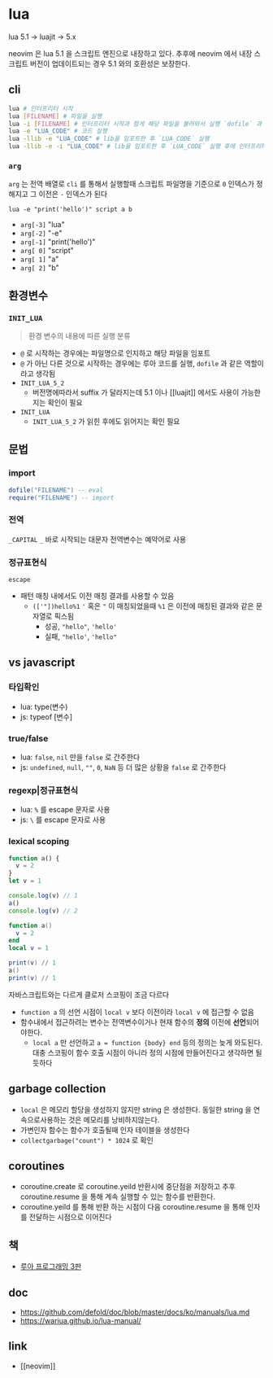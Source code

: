 # lua

lua 5.1 -> luajit -> 5.x

neovim 은 lua 5.1 을 스크립트 엔진으로 내장하고 있다. 추후에 neovim 에서 내장 스크립트 버전이 업데이트되는 경우 5.1 와의 호환성은 보장한다.

## cli
```sh 
lua # 인터프리터 시작
lua [FILENAME] # 파일을 실행
lua -i [FILENAME] # 인터프리터 시작과 함게 해당 파일을 불러와서 실행 `dofile` 과 같음
lua -e "LUA_CODE" # 코드 실행
lua -llib -e "LUA_CODE" # lib을 임포트한 후 `LUA_CODE` 실행
lua -llib -e -i "LUA_CODE" # lib을 임포트한 후 `LUA_CODE` 실행 후에 인터프리터 모드로 진입
```

### `arg`
`arg` 는 전역 배열로 `cli` 를 통해서 실행할때 스크립트 파일명을 기준으로 `0` 인덱스가 정해지고 그 이전은 `-` 인덱스가 된다
```
lua -e "print('hello')" script a b
```
- `arg[-3]` "lua"
- `arg[-2]` "-e"
- `arg[-1]` "print('hello')"
- `arg[ 0]` "script"
- `arg[ 1]` "a"
- `arg[ 2]` "b"

## 환경변수

### `INIT_LUA`
> 환경 변수의 내용에 따른 실행 분류
  - `@` 로 시작하는 경우에는 파일명으로 인지하고 해당 파일을 임포트
  - `@` 가 아닌 다른 것으로 시작하는 경우에는 루아 코드를 실행, `dofile` 과 같은 역할이라고 생각됨
- `INIT_LUA_5_2`
  - 버전명에따라서 suffix 가 달라지는데 5.1 이나 [[luajit]] 에서도 사용이 가능한지는 확인이 필요
- `INIT_LUA`
  - `INIT_LUA_5_2` 가 읽힌 후에도 읽어지는 확인 필요

## 문법

### import
```lua
dofile("FILENAME") -- eval
require("FILENAME") -- import
```

### 전역
`_CAPITAL` `_` 바로 시작되는 대문자 전역변수는 예약어로 사용

### 정규표현식
`escape`
- 패턴 매칭 내에서도 이전 매칭 결과를 사용할 수 있음
  - `(['"])hello%1` `'` 혹은 `"` 이 매칭되었을때 `%1` 은 이전에 매칭된 결과와 같은 문자열로 픽스됨
    - 성공, `"hello"`, `'hello'`
    - 실패, `"hello'`, `'hello"`

## vs javascript

### 타입확인
- lua: type(변수)
- js: typeof [변수]

### true/false
- lua: `false`, `nil` 만을 `false` 로 간주한다
- js: `undefined`, `null`, `""`, `0`, `NaN` 등 더 많은 상황을 `false` 로 간주한다

### regexp|정규표현식
- lua: `%` 를 escape 문자로 사용
- js: `\` 를 escape 문자로 사용

### lexical scoping
```javascript
function a() {
  v = 2
}
let v = 1

console.log(v) // 1
a()
console.log(v) // 2
```

```lua
function a()
  v = 2
end
local v = 1

print(v) // 1
a()
print(v) // 1
```
자바스크립트와는 다르게 클로저 스코핑이 조금 다르다
- `function a` 의 선언 시점이 `local v` 보다 이전이라 `local v` 에 접근할 수 없음
- 함수내에서 접근하려는 변수는 전역변수이거나 현재 함수의 **정의** 이전에 **선언**되어야한다.
  - `local a` 만 선언하고 `a = function {body} end` 등의 정의는 늦게 와도된다.
대충 스코핑이 함수 호출 시점이 아니라 정의 시점에 만들어진다고 생각하면 될 듯하다

## garbage collection
- `local` 은 메모리 할당을 생성하지 않지만 string 은 생성한다. 동일한 string 을 연속으로사용하는 것은 메모리를 낭비하지않는다.
- 가변인자 함수는 함수가 호출될때 인자 테이블을 생성한다
- `collectgarbage("count") * 1024` 로 확인

## coroutines
- coroutine.create 로 coroutine.yeild 반환시에 중단점을 저장하고 추후 coroutine.resume 을 통해 계속 실행할 수 있는 함수를 반환한다.
- coroutine.yeild 를 통해 반환 하는 시점이 다음 coroutine.resume 을 통해 인자를 전달하는 시점으로 이어진다

## 책
- [루아 프로그래밍 3판](https://www.aladin.co.kr/shop/wproduct.aspx?ItemId=43858872)
 
## doc
+ https://github.com/defold/doc/blob/master/docs/ko/manuals/lua.md
+ https://wariua.github.io/lua-manual/

## link
- [[neovim]]
